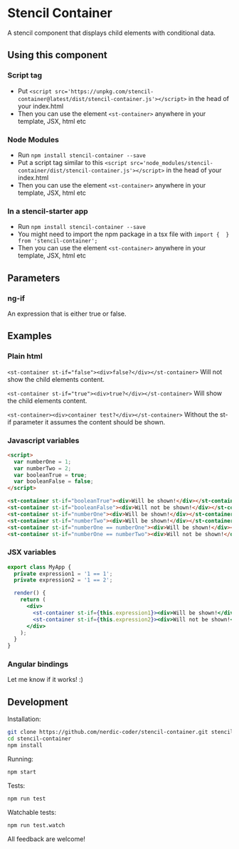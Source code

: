 # Stencil Container
A stencil component that displays child elements with conditional data.

## Using this component

### Script tag

- Put `<script src='https://unpkg.com/stencil-container@latest/dist/stencil-container.js'></script>` in the head of your index.html
- Then you can use the element `<st-container>` anywhere in your template, JSX, html etc

### Node Modules
- Run `npm install stencil-container --save`
- Put a script tag similar to this `<script src='node_modules/stencil-container/dist/stencil-container.js'></script>` in the head of your index.html
- Then you can use the element `<st-container>` anywhere in your template, JSX, html etc

### In a stencil-starter app
- Run `npm install stencil-container --save`
- You might need to import the npm package in a tsx file with `import {  } from 'stencil-container';`
- Then you can use the element `<st-container>` anywhere in your template, JSX, html etc

## Parameters

### ng-if

An expression that is either true or false.

## Examples

### Plain html

`<st-container st-if="false"><div>false?</div></st-container>`
Will not show the child elements content.

`<st-container st-if="true"><div>true?</div></st-container>`
Will show the child elements content.

`<st-container><div>container test?</div></st-container>`
Without the st-if parameter it assumes the content should be shown.

### Javascript variables

```html
<script>
  var numberOne = 1;
  var numberTwo = 2;
  var booleanTrue = true;
  var booleanFalse = false;
</script>

<st-container st-if="booleanTrue"><div>Will be shown!</div></st-container>
<st-container st-if="booleanFalse"><div>Will not be shown!</div></st-container>
<st-container st-if="numberOne"><div>Will be shown!</div></st-container>
<st-container st-if="numberTwo"><div>Will be shown!</div></st-container>
<st-container st-if="numberOne == numberOne"><div>Will be shown!</div></st-container>
<st-container st-if="numberOne == numberTwo"><div>Will not be shown!</div></st-container>
```

### JSX variables

```jsx
export class MyApp {
  private expression1 = '1 == 1';
  private expression2 = '1 == 2';

  render() {
    return (
      <div>
        <st-container st-if={this.expression1}><div>Will be shown!</div></st-container>
        <st-container st-if={this.expression2}><div>Will not be shown!</div></st-container>
      </div>
    );
  }
}
```

### Angular bindings

Let me know if it works! :)

## Development

Installation:
```bash
git clone https://github.com/nerdic-coder/stencil-container.git stencil-container
cd stencil-container
npm install
```

Running:
```bash
npm start
```

Tests:
```bash
npm run test
```

Watchable tests:
```bash
npm run test.watch
```

All feedback are welcome!